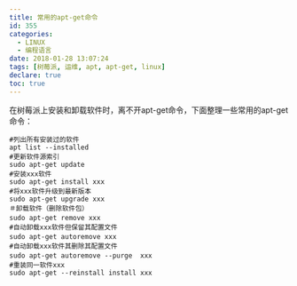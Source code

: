 ```yaml
---
title: 常用的apt-get命令
id: 355
categories:
  - LINUX
  - 编程语言
date: 2018-01-28 13:07:24
tags: [树莓派, 运维, apt, apt-get, linux]
declare: true
toc: true
---
```


在树莓派上安装和卸载软件时，离不开apt-get命令，下面整理一些常用的apt-get命令：
<!--more-->
``` shell 
#列出所有安装过的软件
apt list --installed 
#更新软件源索引
sudo apt-get update
#安装xxx软件
sudo apt-get install xxx
#将xxx软件升级到最新版本                      
sudo apt-get upgrade xxx
＃卸载软件（删除软件包）
sudo apt-get remove xxx　　　　　
#自动卸载xxx软件但保留其配置文件
sudo apt-get autoremove xxx     　　　　　
#自动卸载xxx软件其删除其配置文件
sudo apt-get autoremove --purge  xxx　　　　
#重装同一软件xxx
sudo apt-get --reinstall install xxx
```